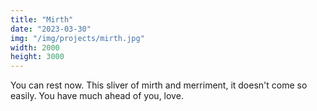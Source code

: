 ```yaml
---
title: "Mirth"
date: "2023-03-30"
img: "/img/projects/mirth.jpg"
width: 2000
height: 3000
---
```


You can rest now. This sliver of mirth and merriment, it doesn't come so easily. You have much ahead of you, love.
